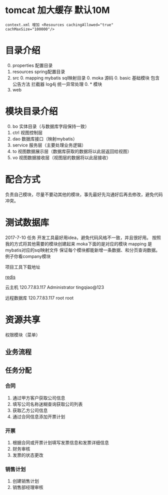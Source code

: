 # tomcat 加大缓存 默认10M
    context.xml 增加 <Resources cachingAllowed="true" cachMaxSize="100000"/>
# 目录介绍
0. properties 配置目录
0. resources spring配置目录
0. src 
    0. mapping mybatis sql映射目录
    0. moka 源码
        0. basic 基础模块 包含公告方法 拦截器 log4j 统一异常处理
        0. * 模块
0. web 

# 模块目录介绍
0. bo 实体目录（与数据库字段保持一致）
0. ctrl 视图控制层
0. dao 数据库接口（映射mybatis）
0. service 服务层（主要处理业务逻辑）
0. to 视图数据展示层（数据库获取的数据将以此层返回给视图）
0. vo 视图数据接收层（视图层的数据将以此层接收）

# 配合方式
负责自己模块，尽量不要动其他的模块，事先最好先沟通好后再去修改，避免代码冲突。

# 测试数据库

2017-7-10 任务
开发工具最好用idea，避免代码风格不一致，并且很好用。
按照我的方式将其他需要的模块创建起来
moka下面的是对应的模块
mapping 是mybatis对应的sql映射文件
保证每个模块都能新增一条数据、和分页查询数据。
例子你看company模块

项目工具下载地址

[redis](https://github.com/MicrosoftArchive/redis/releases/download/win-3.2.100/Redis-x64-3.2.100.msi)

云主机
120.77.83.117
Administrator
tingqiao@123

远程数据库
120.77.83.117
root
root

# 资源共享

权限模块（菜单）



## 业务流程   

## 任务分配

### 合同
1. 通过甲方客户获取公司信息
2. 填写公司名称迷糊查询获取公司列表
3. 获取乙方公司信息
4. 通过合同信息添加开票计划

### 开票
1. 根据合同或开票计划填写发票信息和发票详细信息
2. 财务审核
3. 发票的状态更改

### 销售计划
1. 创建销售计划
2. 销售部经理审核




